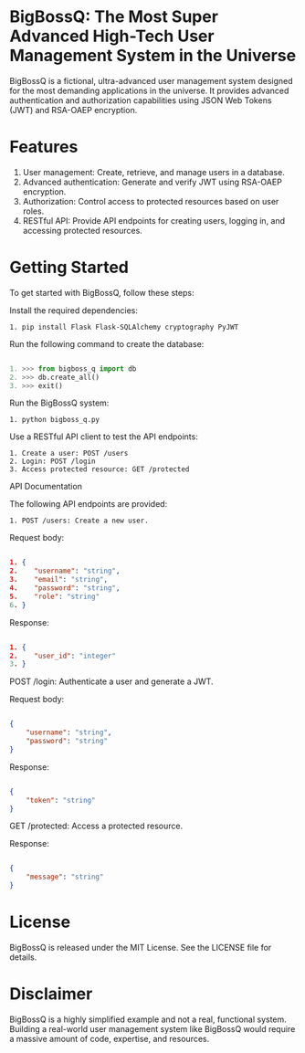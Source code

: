 # BigBossQ: The Most Super Advanced High-Tech User Management System in the Universe

BigBossQ is a fictional, ultra-advanced user management system designed for the most demanding applications in the universe. It provides advanced authentication and authorization capabilities using JSON Web Tokens (JWT) and RSA-OAEP encryption.

# Features

1. User management: Create, retrieve, and manage users in a database.
2. Advanced authentication: Generate and verify JWT using RSA-OAEP encryption.
3. Authorization: Control access to protected resources based on user roles.
4. RESTful API: Provide API endpoints for creating users, logging in, and accessing protected resources.

# Getting Started

To get started with BigBossQ, follow these steps:

Install the required dependencies:

```
1. pip install Flask Flask-SQLAlchemy cryptography PyJWT
```

Run the following command to create the database:


```python

1. >>> from bigboss_q import db
2. >>> db.create_all()
3. >>> exit()
```

Run the BigBossQ system:

```
1. python bigboss_q.py
```

Use a RESTful API client to test the API endpoints:

```
1. Create a user: POST /users
2. Login: POST /login
3. Access protected resource: GET /protected
```

API Documentation

The following API endpoints are provided:

```
1. POST /users: Create a new user.
```

Request body:

```json

1. {
2.    "username": "string",
3.    "email": "string",
4.    "password": "string",
5.    "role": "string"
6. }
```

Response:

```json

1. {
2.    "user_id": "integer"
3. }
```
POST /login: Authenticate a user and generate a JWT.

Request body:

```json

{
    "username": "string",
    "password": "string"
}
```

Response:

```json

{
    "token": "string"
}
```
GET /protected: Access a protected resource.

Response:

```json

{
    "message": "string"
}
```

# License

BigBossQ is released under the MIT License. See the LICENSE file for details.

# Disclaimer

BigBossQ is a highly simplified example and not a real, functional system. Building a real-world user management system like BigBossQ would require a massive amount of code, expertise, and resources.
